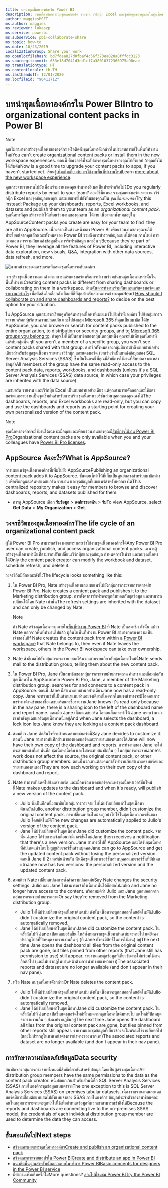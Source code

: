 ```yaml
---
title: บทนำชุดเนื้อหาองค์กรใน Power BI
description: อ่านเกี่ยวกับการรวมชุดแดชบอร์ด รายงาน เวิร์กบุ๊ก Excel และชุดข้อมูลของคุณลงในชุดเนื้อหาองค์กรที่คุณสามารถแชร์กับเพื่อนร่วมงานของคุณได้
author: maggiesMSFT
ms.author: maggies
ms.reviewer: lukaszp
ms.service: powerbi
ms.subservice: pbi-collaborate-share
ms.topic: how-to
ms.date: 10/23/2019
LocalizationGroup: Share your work
ms.openlocfilehash: bd7fdea827d0fbaf4c56f373ea028a8fffdc3123
ms.sourcegitcommit: 653e18d7041d3dd1cf7a38010372366975a98eae
ms.translationtype: HT
ms.contentlocale: th-TH
ms.lasthandoff: 12/01/2020
ms.locfileid: "96411712"
---
```

# <a name="intro-to-organizational-content-packs-in-power-bi"></a><span data-ttu-id="f6c99-103">บทนำชุดเนื้อหาองค์กรใน Power BI</span><span class="sxs-lookup"><span data-stu-id="f6c99-103">Intro to organizational content packs in Power BI</span></span>
> [!NOTE]
> <span data-ttu-id="f6c99-104">คุณไม่สามารถสร้างชุดเนื้อหาขององค์กร หรือติดตั้งชุดเนื้อหาดังกล่าวในประสบการณ์ในพื้นที่ทำงานใหม่</span><span class="sxs-lookup"><span data-stu-id="f6c99-104">You can't create organizational content packs or install them in the new workspace experiences.</span></span> <span data-ttu-id="f6c99-105">ตอนนี้ คือเวลาดีที่จะอัปเกรดชุดเนื้อหาของคุณไปยังแอป ถ้าคุณยังไม่ได้เริ่มต้น</span><span class="sxs-lookup"><span data-stu-id="f6c99-105">Now is a good time to upgrade your content packs to apps, if you haven't started yet.</span></span> <span data-ttu-id="f6c99-106">เรียนรู้[เพิ่มเติมเกี่ยวกับการใช้งานพื้นที่ทำงานใหม่](service-create-the-new-workspaces.md)</span><span class="sxs-lookup"><span data-stu-id="f6c99-106">Learn [more about the new workspace experience](service-create-the-new-workspaces.md).</span></span>
> 

<span data-ttu-id="f6c99-107">คุณกระจายรายงานไปยังเพื่อนร่วมงานของคุณผ่านทางอีเมลเป็นประจำหรือไม่?</span><span class="sxs-lookup"><span data-stu-id="f6c99-107">Do you regularly distribute reports by email to your team?</span></span> <span data-ttu-id="f6c99-108">ลองวิธีนี้แทน: รวมชุดแดชบอร์ด รายงาน เวิร์กบุ๊ก Excel และชุดข้อมูลของคุณ และเผยแพร่ไปยังทีมของคุณเป็น *ชุดเนื้อหาองค์กร*</span><span class="sxs-lookup"><span data-stu-id="f6c99-108">Try this instead: Package up your dashboards, reports, Excel workbooks, and datasets and publish them to your team as an *organizational content pack*.</span></span> <span data-ttu-id="f6c99-109">ชุดเนื้อหาที่คุณสร้างจะทำให้เพื่อนร่วมงานของคุณพบ &#151; ได้ง่าย เนื่องจากทั้งหมดอยู่ใน AppSource</span><span class="sxs-lookup"><span data-stu-id="f6c99-109">Content packs you create are easy for your team to find &#151; they are all in AppSource.</span></span> <span data-ttu-id="f6c99-110">เนื่องจากเป็นส่วนหนึ่งของ Power BI เพื่อนร่วมงานของคุณจะใช้ประโยชน์จากคุณลักษณะทั้งหมดของ Power BI รวมถึงการสำรวจข้อมูลแบบโต้ตอบ ภาพใหม่ การถามตอบ การรวมกับแหล่งข้อมูลอื่น การรีเฟรชข้อมูล และอื่น ๆ</span><span class="sxs-lookup"><span data-stu-id="f6c99-110">Because they're part of Power BI, they leverage all the features of Power BI, including interactive data exploration, new visuals, Q&A, integration with other data sources, data refresh, and more.</span></span>

![ภาพหน้าจอของแดชบอร์ดที่แสดงชุดเนื้อหาระดับองค์กร](media/service-organizational-content-pack-introduction/power-bi-org-content-packs.png)

<span data-ttu-id="f6c99-112">การสร้างชุดเนื้อหาจะแตกต่างจากการแชร์แดชบอร์ดหรือการทำงานร่วมกันบนชุดเนื้อหาเหล่านั้นในพื้นที่ทำงาน</span><span class="sxs-lookup"><span data-stu-id="f6c99-112">Creating content packs is different from sharing dashboards or collaborating on them in a workspace.</span></span> <span data-ttu-id="f6c99-113">อ่าน[ฉันควรทำงานร่วมกันและแชร์แดชบอร์ดและรายงานอย่างไร](service-how-to-collaborate-distribute-dashboards-reports.md) เพื่อตัดสินใจเลือกตัวเลือกที่ดีที่สุดสำหรับสถานการณ์ของคุณ</span><span class="sxs-lookup"><span data-stu-id="f6c99-113">Read [How should I collaborate on and share dashboards and reports?](service-how-to-collaborate-distribute-dashboards-reports.md) to decide on the best option for your situation.</span></span> 

<span data-ttu-id="f6c99-114">ใน AppSource คุณสามารถเรียกดูหรือค้นหาชุดเนื้อหาที่เผยแพร่ไปยังทั่วทั้งองค์กร ไปยังกลุ่มการกระจาย หรือกลุ่มรักษาความปลอดภัย และไปยัง[กลุ่ม Microsoft 365 ที่คุณเป็นสมาชิก](https://support.office.com/article/Create-a-group-in-Office-365-7124dc4c-1de9-40d4-b096-e8add19209e9) ได้</span><span class="sxs-lookup"><span data-stu-id="f6c99-114">In AppSource, you can browse or search for content packs published to the entire organization, to distribution or security groups, and to [Microsoft 365 groups you belong to](https://support.office.com/article/Create-a-group-in-Office-365-7124dc4c-1de9-40d4-b096-e8add19209e9).</span></span> <span data-ttu-id="f6c99-115">ถ้าคุณไม่ได้เป็นสมาชิกของกลุ่มใดกลุ่มหนึ่ง คุณจะไม่เห็นชุดเนื้อหาที่แชร์กับกลุ่มนั้น ๆ</span><span class="sxs-lookup"><span data-stu-id="f6c99-115">If you aren't a member of a specific group, you won't see content packs shared with that group.</span></span> <span data-ttu-id="f6c99-116">สมาชิกทั้งหมดของกลุ่มมีการเข้าถึงแบบอ่านอย่างเดียวสำหรับข้อมูลชุดเนื้อหา รายงาน เวิร์กบุ๊ก และแดชบอร์ด (ยกเว้นว่าเป็นแหล่งข้อมูลของ SQL Server Analysis Services (SSAS) ซึ่งเป็นในกรณีที่คุณมีสิทธิ์การใช้งานที่สืบทอดจากแหล่งข้อมูล)</span><span class="sxs-lookup"><span data-stu-id="f6c99-116">All members of the group have the same read-only access to the content pack data, reports, workbooks, and dashboards (unless it's a SQL Server Analysis Services (SSAS) data source, in which case your privileges are inherited with the data source).</span></span>

<span data-ttu-id="f6c99-117">แดชบอร์ด รายงาน และเวิร์กบุ๊ก Excel เป็นแบบอ่านอย่างเดียว แต่คุณสามารถคัดลอกและใช้แดชบอร์ดและรายงานเป็นจุดเริ่มต้นสำหรับการสร้างชุดเนื้อหาเวอร์ชันส่วนบุคคลของคุณเองได้</span><span class="sxs-lookup"><span data-stu-id="f6c99-117">The dashboards, reports, and Excel workbooks are read-only, but you can copy and use the dashboards and reports as a starting point for creating your own personalized version of the content pack.</span></span>

> [!NOTE]
> <span data-ttu-id="f6c99-118">ชุดเนื้อหาองค์กรจะใช้งานได้เฉพาะเมื่อคุณและเพื่อนร่วมงานของคุณมี[สิทธิ์การใช้งาน Power BI Pro](../fundamentals/service-features-license-type.md)</span><span class="sxs-lookup"><span data-stu-id="f6c99-118">Organizational content packs are only available when you and your colleagues have [Power BI Pro licenses](../fundamentals/service-features-license-type.md).</span></span>
> 
> 

## <a name="what-is-appsource"></a><span data-ttu-id="f6c99-119">AppSource *คืออะไร?*</span><span class="sxs-lookup"><span data-stu-id="f6c99-119">What is *AppSource*?</span></span>
<span data-ttu-id="f6c99-120">การเผยแพร่ชุดเนื้อหาองค์กรที่เพิ่มไปยัง AppSource</span><span class="sxs-lookup"><span data-stu-id="f6c99-120">Publishing an organizational content pack adds it to AppSource.</span></span>  <span data-ttu-id="f6c99-121">ขั้นตอนนี้ทำให้ที่เก็บเป็นศูนย์กลางสำหรับสมาชิกต่าง ๆ เพื่อเรียกดูและค้นหาแดชบอร์ด รายงาน และชุดข้อมูลที่เผยแพร่สำหรับพวกเขาได้</span><span class="sxs-lookup"><span data-stu-id="f6c99-121">This centralized repository makes it easy for members to browse and discover dashboards, reports, and datasets published for them.</span></span>  

* <span data-ttu-id="f6c99-122">การดู AppSource เลือก **รับข้อมูล** > **องค์กรของฉัน** > **รับ**</span><span class="sxs-lookup"><span data-stu-id="f6c99-122">To view AppSource, select **Get Data** > **My Organization** > **Get**.</span></span>

## <a name="the-life-cycle-of-an-organizational-content-pack"></a><span data-ttu-id="f6c99-123">วงจรชีวิตของชุดเนื้อหาองค์กร</span><span class="sxs-lookup"><span data-stu-id="f6c99-123">The life cycle of an organizational content pack</span></span>
<span data-ttu-id="f6c99-124">ผู้ใช้ Power BI Pro สามารถสร้าง เผยแพร่ และเข้าใช้งานชุดเนื้อหาองค์กรได้</span><span class="sxs-lookup"><span data-stu-id="f6c99-124">Any Power BI Pro user can create, publish, and access organizational content packs.</span></span> <span data-ttu-id="f6c99-125">เฉพาะผู้สร้างชุดเนื้อหาเท่านั้นที่สามารถปรับเปลี่ยนเวิร์กบุ๊กและชุดข้อมูล กำหนดการรีเฟรช และลบชุดเนื้อหาได้</span><span class="sxs-lookup"><span data-stu-id="f6c99-125">Only the content pack creator can modify the workbook and dataset, schedule refresh, and delete it.</span></span>

<span data-ttu-id="f6c99-126">วงจรชีวิตมีลักษณะดังนี้:</span><span class="sxs-lookup"><span data-stu-id="f6c99-126">The lifecycle looks something like this:</span></span>

1. <span data-ttu-id="f6c99-127">ใน Power BI Pro, Nate สร้างชุดเนื้อหาและเผยแพร่ไปยังกลุ่มการกระจายการตลาด</span><span class="sxs-lookup"><span data-stu-id="f6c99-127">In Power BI Pro, Nate creates a content pack and publishes it to the Marketing distribution group.</span></span> <span data-ttu-id="f6c99-128">การตั้งค่าการรีเฟรชจะถูกสืบทอดกับชุดข้อมูล และสามารถเปลี่ยนได้โดย Nate เท่านั้น</span><span class="sxs-lookup"><span data-stu-id="f6c99-128">The refresh settings are inherited with the dataset and can only be changed by Nate.</span></span>
   
   > [!NOTE]
   > <span data-ttu-id="f6c99-129">ถ้า Nate สร้างชุดเนื้อหาจากภายใน[พื้นที่ทำงาน Power BI](service-create-distribute-apps.md) ที่ Nate เป็นสมาชิก ดังนั้น แม้ว่า Nate ออกจากพื้นที่ทำงานไปแล้ว ผู้อื่นในพื้นที่ทำงาน Power BI สามารถครองความเป็นเจ้าของได้</span><span class="sxs-lookup"><span data-stu-id="f6c99-129">If Nate creates the content pack from within a [Power BI workspace](service-create-distribute-apps.md) that Nate belongs to, then even if Nate leaves the workspace, others in the Power BI workspace can take over ownership.</span></span>
   > 
   > 
2. <span data-ttu-id="f6c99-130">Nate ส่งอีเมลไปยังกลุ่มการกระจาย บอกให้พวกเขาทราบเกี่ยวกับชุดเนื้อหาใหม่นี้</span><span class="sxs-lookup"><span data-stu-id="f6c99-130">Nate sends mail to the distribution group, telling them about the new content pack.</span></span>
3. <span data-ttu-id="f6c99-131">ใน Power BI Pro, Jane เป็นสมาชิกของกลุ่มการกระจายฝ่ายการตลาด ค้นหา และเชื่อมต่อกับชุดเนื้อหาใน AppSource</span><span class="sxs-lookup"><span data-stu-id="f6c99-131">In Power BI Pro, Jane, a member of the Marketing distribution group, searches for and connects to a content pack in AppSource.</span></span> <span data-ttu-id="f6c99-132">ตอนนี้ Jane มีสำเนาแบบอ่านอย่างเดียว</span><span class="sxs-lookup"><span data-stu-id="f6c99-132">Jane now has a read-only copy.</span></span> <span data-ttu-id="f6c99-133">Jane จะทราบว่านี่เป็นสำเนาแบบอ่านอย่างเดียวเนื่องจากในแผงนำทางจะมีไอคอนการแชร์ทางด้านซ้ายของชื่อแดชบอร์ดและชื่อรายงาน</span><span class="sxs-lookup"><span data-stu-id="f6c99-133">Jane knows it's read-only because in the nav pane, there is a sharing icon to the left of the dashboard name and report name.</span></span> <span data-ttu-id="f6c99-134">และเมื่อ Jane เลือกแดชบอร์ด ไอคอนล็อกจะทำให้ Jane ทราบว่าพวกเขากำลังดูแดชบอร์ดชุดเนื้อหาหนึ่งอยู่</span><span class="sxs-lookup"><span data-stu-id="f6c99-134">And when Jane selects the dashboard, a lock icon lets Jane know they are looking at a content pack dashboard.</span></span> 
4. <span data-ttu-id="f6c99-135">สมมติว่า Jane ตัดสินใจที่จะกำหนดค่าแดชบอร์ดนี้</span><span class="sxs-lookup"><span data-stu-id="f6c99-135">Say Jane decides to customize it.</span></span> <span data-ttu-id="f6c99-136">ตอนนี้ Jane สามารถบันทึกสำเนาของแดชบอร์ดและรายงานของตนเองได้</span><span class="sxs-lookup"><span data-stu-id="f6c99-136">Jane will now have their own copy of the dashboard and reports.</span></span> <span data-ttu-id="f6c99-137">การทำงานของ Jane จะไม่กระทบแหล่งที่มา นั่นคือ ชุดเนื้อหานี้เดิม และไม่กระทบสมาชิกอื่น ๆ ในกลุ่มการกระจาย</span><span class="sxs-lookup"><span data-stu-id="f6c99-137">Jane's work does not affect the source, the original content pack, or other distribution group members.</span></span> <span data-ttu-id="f6c99-138">ตอนนี้พวกเขาแต่ละคนกำลังทำงานกับสำเนาแดชบอร์ดและรายงานของตนเอง</span><span class="sxs-lookup"><span data-stu-id="f6c99-138">They are now each working on their own copy of the dashboard and report.</span></span>
5. <span data-ttu-id="f6c99-139">Nate ทำการอัปเดตไปยังแดชบอร์ด และเมื่อพร้อม แดชบอร์ดจะแพร่ชุดเนื้อหาเวอร์ชั่นใหม่นี้</span><span class="sxs-lookup"><span data-stu-id="f6c99-139">Nate makes updates to the dashboard and when it's ready, will publish a new version of the content pack.</span></span>
   
   * <span data-ttu-id="f6c99-140">Julio ซึ่งเป็นอีกหนึ่งสมาชิกในกลุ่มการกระจาย ไม่ได้ปรับเปลี่ยนค่าในชุดเนื้อหาต้นฉบับ</span><span class="sxs-lookup"><span data-stu-id="f6c99-140">Julio, another distribution group member, didn't customize the original content pack.</span></span> <span data-ttu-id="f6c99-141">การเปลี่ยนแปลงใหม่จะถูกนำไปใช้ในชุดเนื้อหาเวอร์ชั่นของ Julio โดยอัตโนมัติ</span><span class="sxs-lookup"><span data-stu-id="f6c99-141">The new changes are automatically applied to Julio's version of the content pack.</span></span>  
   * <span data-ttu-id="f6c99-142">Jane ได้ปรับเปลี่ยนค่าในชุดเนื้อหา</span><span class="sxs-lookup"><span data-stu-id="f6c99-142">Jane did customize the content pack.</span></span> <span data-ttu-id="f6c99-143">จากนั้น Jane ได้รับการแจ้งเตือนว่ามีเวอร์ชั่นใหม่</span><span class="sxs-lookup"><span data-stu-id="f6c99-143">Jane then receives a notification that there's a new version.</span></span>  <span data-ttu-id="f6c99-144">Jane สามารถไปที่ AppSource และได้รับชุดเนื้อหาที่อัปเดตแล้วโดยไม่สูญเสียเวอร์ชั่นส่วนบุคคล</span><span class="sxs-lookup"><span data-stu-id="f6c99-144">Jane can go to AppSource and get the updated content pack without losing the personalized version.</span></span> <span data-ttu-id="f6c99-145">ตอนนี้ Jane มี 2 เวอร์ชันด้วยกัน นั่นคือชุดเนื้อหาเวอร์ชั่นส่วนบุคคลและเวอร์ชั่นที่อัปเดตแล้ว</span><span class="sxs-lookup"><span data-stu-id="f6c99-145">Jane now has two versions: the personalized version and the updated content pack.</span></span>
6. <span data-ttu-id="f6c99-146">สมมติว่า Nate เปลี่ยนแปลงการตั้งค่าความปลอดภัย</span><span class="sxs-lookup"><span data-stu-id="f6c99-146">Say Nate changes the security settings.</span></span> <span data-ttu-id="f6c99-147">Julio และ Jane ไม่สามารถเข้าถึงเนื้อหานั้นได้อีกต่อไป</span><span class="sxs-lookup"><span data-stu-id="f6c99-147">Julio and Jane no longer have access to the content.</span></span> <span data-ttu-id="f6c99-148">หรือสมมติว่า Julio และ Jane ถูกลบออกจากกลุ่มการกระจายฝ่ายการตลาด</span><span class="sxs-lookup"><span data-stu-id="f6c99-148">Or say they're removed from the Marketing distribution group.</span></span>
   
   * <span data-ttu-id="f6c99-149">Julio ไม่ได้ปรับเปลี่ยนค่าชุดเนื้อหาต้นฉบับ ดังนั้น เนื้อหาจะถูกลบออกโดยอัตโนมัติ</span><span class="sxs-lookup"><span data-stu-id="f6c99-149">Julio didn't customize the original content pack, so the content is automatically removed.</span></span> 
   * <span data-ttu-id="f6c99-150">Jane ได้ปรับเปลี่ยนค่าในชุดเนื้อหา</span><span class="sxs-lookup"><span data-stu-id="f6c99-150">Jane did customize the content pack.</span></span> <span data-ttu-id="f6c99-151">ในครั้งถัดไปที่ Jane เปิดแดชบอร์ดขึ้น ไทล์ทั้งหมดจากชุดเนื้อหาต้นฉบับจะหายไป แต่ยังคงปรากฏไทล์ที่ปักหมุดจากรายงานอื่น ๆ (ที่ Jane ยังคงมีสิทธิ์ในการใช้งาน) อยู่</span><span class="sxs-lookup"><span data-stu-id="f6c99-151">The next time Jane opens the dashboard all tiles from the original content pack are gone, but tiles pinned from other reports (that Jane still has permission to use) still appear.</span></span> <span data-ttu-id="f6c99-152">รายงานและชุดข้อมูลที่เกี่ยวข้องจะไม่พร้อมใช้งานอีกต่อไป (และไม่ปรากฏในบานหน้าต่างการนำทางของพวกเขา)</span><span class="sxs-lookup"><span data-stu-id="f6c99-152">The associated reports and dataset are no longer available (and don't appear in their nav pane).</span></span>
7. <span data-ttu-id="f6c99-153">หรือ Nate ลบชุดเนื้อหาดังกล่าว</span><span class="sxs-lookup"><span data-stu-id="f6c99-153">Or Nate deletes the content pack.</span></span>
   
   * <span data-ttu-id="f6c99-154">Julio ไม่ได้ปรับเปลี่ยนค่าชุดเนื้อหาต้นฉบับ ดังนั้น เนื้อหาจะถูกลบออกโดยอัตโนมัติ</span><span class="sxs-lookup"><span data-stu-id="f6c99-154">Julio didn't customize the original content pack, so the content is automatically removed.</span></span> 
   * <span data-ttu-id="f6c99-155">Jane ได้ปรับเปลี่ยนค่าในชุดเนื้อหา</span><span class="sxs-lookup"><span data-stu-id="f6c99-155">Jane did customize the content pack.</span></span> <span data-ttu-id="f6c99-156">ในครั้งถัดไปที่ Jane เปิดขึ้นแดชบอร์ดไทล์ทั้งหมดจากชุดเนื้อหานี้เดิมหายไป แต่ไทล์ที่ปักหมุดจากรายงานอื่น ๆ ยังคงปรากฏขึ้นอยู่</span><span class="sxs-lookup"><span data-stu-id="f6c99-156">The  next time Jane opens the dashboard all tiles from the original content pack are gone, but tiles pinned from other reports still appear.</span></span> <span data-ttu-id="f6c99-157">รายงานและชุดข้อมูลที่เกี่ยวข้องจะไม่พร้อมใช้งานอีกต่อไป (และไม่ปรากฏในบานหน้าต่างการนำทางของพวกเขา)</span><span class="sxs-lookup"><span data-stu-id="f6c99-157">The associated reports and dataset are no longer available (and don't appear in their nav pane).</span></span>

## <a name="data-security"></a><span data-ttu-id="f6c99-158">การรักษาความปลอดภัยข้อมูล</span><span class="sxs-lookup"><span data-stu-id="f6c99-158">Data security</span></span>
<span data-ttu-id="f6c99-159">สมาชิกของกลุ่มการกระจายทั้งหมดมีสิทธิ์เดียวกันสำหรับข้อมูล โดยเป็นผู้สร้างชุดเนื้อหา</span><span class="sxs-lookup"><span data-stu-id="f6c99-159">All distribution group members have the same permissions to the data as the content pack creator.</span></span> <span data-ttu-id="f6c99-160">หนึ่งข้อยกเว้นสำหรับส่วนนี้คือ SQL Server Analysis Services (SSAS) ภายในองค์กรชุดข้อมูลแบบตาราง</span><span class="sxs-lookup"><span data-stu-id="f6c99-160">The one exception to this is SQL Server Analysis Services (SSAS) on-premises tabular datasets.</span></span> <span data-ttu-id="f6c99-161">เนื่องจากรายงานและแดชบอร์ดมีการเชื่อมต่อแบบสดไปยังแบบจำลอง SSAS ภายในองค์กร ข้อมูลประจำตัวของสมาชิกแต่ละคนในกลุ่มการกระจายจะถูกนำไปใช้เพื่อกำหนดข้อมูลที่พวกเขาสามารถเข้าถึงได้</span><span class="sxs-lookup"><span data-stu-id="f6c99-161">Because the reports and dashboards are connecting live to the on-premises SSAS model, the credentials of each individual distribution group member are used to determine the data they can access.</span></span>

## <a name="next-steps"></a><span data-ttu-id="f6c99-162">ขั้นตอนถัดไป</span><span class="sxs-lookup"><span data-stu-id="f6c99-162">Next steps</span></span>
* [<span data-ttu-id="f6c99-163">สร้างและเผยแพร่ชุดเนื้อหาองค์กร</span><span class="sxs-lookup"><span data-stu-id="f6c99-163">Create and publish an organizational content pack</span></span>](service-organizational-content-pack-create-and-publish.md)
* [<span data-ttu-id="f6c99-164">สร้างและกระจายแอปฯใน Power BI</span><span class="sxs-lookup"><span data-stu-id="f6c99-164">Create and distribute an app in Power BI</span></span>](service-create-distribute-apps.md) 
* [<span data-ttu-id="f6c99-165">แนวคิดพื้นฐานสำหรับนักออกแบบในบริการ Power BI</span><span class="sxs-lookup"><span data-stu-id="f6c99-165">Basic concepts for designers in the Power BI service</span></span>](../fundamentals/service-basic-concepts.md)
* <span data-ttu-id="f6c99-166">มีคำถามเพิ่มเติมหรือไม่</span><span class="sxs-lookup"><span data-stu-id="f6c99-166">More questions?</span></span> [<span data-ttu-id="f6c99-167">ลองไปที่ชุมชน Power BI</span><span class="sxs-lookup"><span data-stu-id="f6c99-167">Try the Power BI Community</span></span>](https://community.powerbi.com/)
